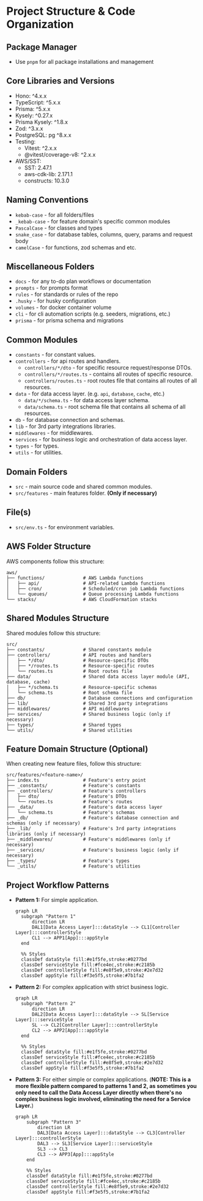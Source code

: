 # Project Structure & Code Organization

## Package Manager
- Use `pnpm` for all package installations and management

## Core Libraries and Versions
- Hono: ^4.x.x
- TypeScript: ^5.x.x
- Prisma: ^5.x.x
- Kysely: ^0.27.x
- Prisma Kysely: ^1.8.x
- Zod: ^3.x.x
- PostgreSQL: pg ^8.x.x
- Testing:
  - Vitest: ^2.x.x
  - @vitest/coverage-v8: ^2.x.x
- AWS/SST:
  - SST: 2.47.1
  - aws-cdk-lib: 2.171.1
  - constructs: 10.3.0

## Naming Conventions
- `kebab-case` - for all folders/files
- `_kebab-case` - for feature domain's specific common modules
- `PascalCase` - for classes and types
- `snake_case` - for database tables, columns, query, params and request body
- `camelCase` - for functions, zod schemas and etc.

## Miscellaneous Folders
- `docs` - for any to-do plan workflows or documentation
- `prompts` - for prompts format
- `rules` - for standards or rules of the repo
- `.husky` - for husky configuration
- `volumes` - for docker container volume
- `cli` - for cli automation scripts (e.g. seeders, migrations, etc.)
- `prisma` - for prisma schema and migrations

## Common Modules
- `constants` - for constant values.
- `controllers` - for api routes and handlers.
  - `controllers/*/dto` - for specific resource request/response DTOs.
  - `controllers/*/routes.ts` - contains all routes of specific resource.
  - `controllers/routes.ts` - root routes file that contains all routes of all resources.
- `data` - for data access layer. (e.g. `api`, `database`, `cache`, etc.)
  - `data/*/schema.ts` - for data access layer schema.
  - `data/schema.ts` - root schema file that contains all schema of all resources.
- `db` - for database connection and schemas.
- `lib` - for 3rd party integrations libraries.
- `middlewares` - for middlewares.
- `services` - for business logic and orchestration of data access layer.
- `types` - for types.
- `utils` - for utilities.

  
## Domain Folders
- `src` - main source code and shared common modules.
- `src/features` - main features folder. **(Only if necessary)**

## File(s)
- `src/env.ts` - for environment variables.

## AWS Folder Structure
AWS components follow this structure:

```
aws/
├── functions/              # AWS Lambda functions
│   ├── api/                # API-related Lambda functions
│   ├── cron/               # Scheduled/cron job Lambda functions
│   └── queues/             # Queue processing Lambda functions
└── stacks/                 # AWS CloudFormation stacks
```

## Shared Modules Structure
Shared modules follow this structure:

```
src/
├── constants/              # Shared constants module
├── controllers/            # API routes and handlers
│   ├── */dto/              # Resource-specific DTOs
│   ├── */routes.ts         # Resource-specific routes
│   └── routes.ts           # Root routes file
├── data/                   # Shared data access layer module (API, database, cache)
│   ├── */schema.ts         # Resource-specific schemas
│   └── schema.ts           # Root schema file
├── db/                     # Database connections and configuration
├── lib/                    # Shared 3rd party integrations
├── middlewares/            # API middlewares
├── services/               # Shared business logic (only if necessary)
├── types/                  # Shared types
└── utils/                  # Shared utilities
```

## Feature Domain Structure (Optional)
When creating new feature files, follow this structure:

```
src/features/<feature-name>/
├── index.ts                # Feature's entry point
├── _constants/             # Feature's constants
├── _controllers/           # Feature's controllers
│   ├── dto/                # Feature's DTOs
│   └── routes.ts           # Feature's routes
├── _data/                  # Feature's data access layer
│   └── schema.ts           # Feature's schemas
├── _db/                    # Feature's database connection and schemas (only if necessary)
├── _lib/                   # Feature's 3rd party integrations libraries (only if necessary)
├── _middlewares/           # Feature's middlewares (only if necessary)
├── _services/              # Feature's business logic (only if necessary)
├── _types/                 # Feature's types
└── _utils/                 # Feature's utilities
```

## Project Workflow Patterns

- **Pattern 1:** For simple application.
  ```mermaid
  graph LR
    subgraph "Pattern 1"
        direction LR
        DAL1[Data Access Layer]:::dataStyle --> CL1[Controller Layer]:::controllerStyle
        CL1 --> APP1[App]:::appStyle
    end

    %% Styles
    classDef dataStyle fill:#e1f5fe,stroke:#0277bd
    classDef serviceStyle fill:#fce4ec,stroke:#c2185b
    classDef controllerStyle fill:#e8f5e9,stroke:#2e7d32
    classDef appStyle fill:#f3e5f5,stroke:#7b1fa2
  ```

- **Pattern 2:** For complex application with strict business logic.
  ```mermaid
  graph LR
    subgraph "Pattern 2"
        direction LR
        DAL2[Data Access Layer]:::dataStyle --> SL[Service Layer]:::serviceStyle
        SL --> CL2[Controller Layer]:::controllerStyle
        CL2 --> APP2[App]:::appStyle
    end

    %% Styles
    classDef dataStyle fill:#e1f5fe,stroke:#0277bd
    classDef serviceStyle fill:#fce4ec,stroke:#c2185b
    classDef controllerStyle fill:#e8f5e9,stroke:#2e7d32
    classDef appStyle fill:#f3e5f5,stroke:#7b1fa2
  ```
- **Pattern 3:** For either simple or complex applications. (**NOTE: This is a more flexible pattern compared to patterns 1 and 2, as sometimes you only need to call the Data Access Layer directly when there's no complex business logic involved, eliminating the need for a Service Layer.**)
  ```mermaid
  graph LR
      subgraph "Pattern 3"
          direction LR
          DAL3[Data Access Layer]:::dataStyle --> CL3[Controller Layer]:::controllerStyle
          DAL3 --> SL3[Service Layer]:::serviceStyle
          SL3 --> CL3
          CL3 --> APP3[App]:::appStyle
      end

      %% Styles
      classDef dataStyle fill:#e1f5fe,stroke:#0277bd
      classDef serviceStyle fill:#fce4ec,stroke:#c2185b
      classDef controllerStyle fill:#e8f5e9,stroke:#2e7d32
      classDef appStyle fill:#f3e5f5,stroke:#7b1fa2
  ```
